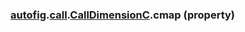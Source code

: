 ### [autofig](autofig.md).[call](autofig.call.md).[CallDimensionC](autofig.call.CallDimensionC.md).cmap (property)



